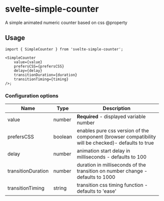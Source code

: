 # svelte-simple-counter

A simple animated numeric counter based on css @property

## Usage

```tsx
import { SimpleCounter } from 'svelte-simple-counter';

<SimpleCounter
	value={value}
	prefersCSS={prefersCSS}
	delay={delay}
	transitionDuration={duration}
	transitionTiming={timing}
/>;
```

### Configuration options

| Name               | Type    | Description                                                                       |
| ------------------ | ------- | --------------------------------------------------------------------------------- |
| value              | number  | **Required** - displayed variable number                                                            |
| prefersCSS         | boolean | enables pure css version of the component (browser compatibility will be checked)- defaults to true |
| delay              | number  | animation start delay in milliseconds - defaults to 100                           |
| transitionDuration | number  | duration in milliseconds of the transition on number change - defaults to 1000    |
| transitionTiming   | string  | transition css timing function - defaults to 'ease'                               |
